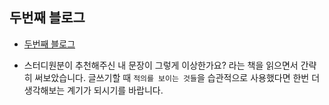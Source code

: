 ## 두번째 블로그

- [두번째 블로그](https://www.notion.so/2-3029a9bda0ec460bbb98b9313d91dcb7)

- 스터디원분이 추천해주신 내 문장이 그렇게 이상한가요? 라는 책을 읽으면서 간략히 써보았습니다. 글쓰기할 때 `적의를 보이는 것들`을 습관적으로 사용했다면 한번 더 생각해보는 계기가 되시기를 바랍니다.
